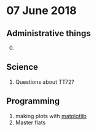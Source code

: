# 07 June 2018

## Administrative things

0.

## Science

1. Questions about TT72?

## Programming

1. making plots with [matplotlib](https://matplotlib.org/)
2. Master flats

